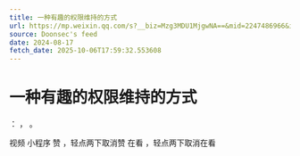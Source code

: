 ```yaml
---
title: 一种有趣的权限维持的方式
url: https://mp.weixin.qq.com/s?__biz=Mzg3MDU1MjgwNA==&mid=2247486966&idx=1&sn=389a017b7ee572d18da86e1c78904dc4
source: Doonsec's feed
date: 2024-08-17
fetch_date: 2025-10-06T17:59:32.553608
---
```


# 一种有趣的权限维持的方式

：
，
。

视频
小程序
赞
，轻点两下取消赞
在看
，轻点两下取消在看